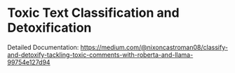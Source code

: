 # Toxic Text Classification and Detoxification

Detailed Documentation:
https://medium.com/@nixoncastroman08/classify-and-detoxify-tackling-toxic-comments-with-roberta-and-llama-99754e127d94
